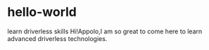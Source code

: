 # hello-world
learn driverless skills
Hi!Appolo,I am so great to come  here to learn advanced driverless technologies.
